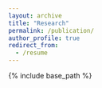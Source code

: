 ```yaml
---
layout: archive
title: "Research"
permalink: /publication/
author_profile: true
redirect_from:
  - /resume
---
```


{% include base_path %}

